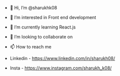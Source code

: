 - 👋 Hi, I’m @sharukhk08
- 👀 I’m interested in Front end development
- 🌱 I’m currently learning React.js
- 💞️ I’m looking to collaborate on 
- 📫 How to reach me 
-  Linkedin - https://www.linkedin.com/in/sharukh08/
 
-  Insta - https://www.instagram.com/sharukh_k08/

<!---
sharukhk08/sharukhk08 is a ✨ special ✨ repository because its `README.md` (this file) appears on your GitHub profile.
You can click the Preview link to take a look at your changes.
--->
